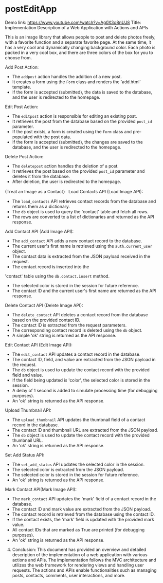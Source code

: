 # postEditApp
Demo link: https://www.youtube.com/watch?v=Ag0X3o8nUJ8
Title: Implementation Description of a Web Application with Actions and APIs

This is an image library that allows people to post and delete photos freely, with a favorite function and a separate favorite page. At the same time, it has a very cool and dynamically changing background color. Each photo is packed in a very cool box, and there are three colors of the box for you to choose from.


 Add Post Action:
- The `addpost` action handles the addition of a new post.
- It creates a form using the `Form` class and renders the 'add.html' template.
- If the form is accepted (submitted), the data is saved to the database, and the user is redirected to the homepage.

Edit Post Action:
- The `editpost` action is responsible for editing an existing post.
- It retrieves the post from the database based on the provided `post_id` parameter.
- If the post exists, a form is created using the `Form` class and pre-populated with the post data.
- If the form is accepted (submitted), the changes are saved to the database, and the user is redirected to the homepage.

Delete Post Action:
- The `deletepost` action handles the deletion of a post.
- It retrieves the post based on the provided `post_id` parameter and deletes it from the database.
- After deletion, the user is redirected to the homepage.

(Treat an Image as a Contact）
Load Contacts API (Load Image API):
- The `load_contacts` API retrieves contact records from the database and returns them as a dictionary.
- The `db` object is used to query the 'contact' table and fetch all rows.
- The rows are converted to a list of dictionaries and returned as the API response.

Add Contact API (Add Image API):
- The `add_contact` API adds a new contact record to the database.
- The current user's first name is retrieved using the `auth.current_user` object.
- The contact data is extracted from the JSON payload received in the request.
- The contact record is inserted into the

 'contact' table using the `db.contact.insert` method.
- The selected color is stored in the session for future reference.
- The contact ID and the current user's first name are returned as the API response.

Delete Contact API (Delete Image API):
- The `delete_contact` API deletes a contact record from the database based on the provided contact ID.
- The contact ID is extracted from the request parameters.
- The corresponding contact record is deleted using the `db` object.
- A simple 'ok' string is returned as the API response.

Edit Contact API (Edit Image API):
- The `edit_contact` API updates a contact record in the database.
- The contact ID, field, and value are extracted from the JSON payload in the request.
- The `db` object is used to update the contact record with the provided field and value.
- If the field being updated is 'color', the selected color is stored in the session.
- A delay of 1 second is added to simulate processing time (for debugging purposes).
- An 'ok' string is returned as the API response.

Upload Thumbnail API:
- The `upload_thumbnail` API updates the thumbnail field of a contact record in the database.
- The contact ID and thumbnail URL are extracted from the JSON payload.
- The `db` object is used to update the contact record with the provided thumbnail URL.
- An 'ok' string is returned as the API response.

Set Add Status API:
- The `set_add_status` API updates the selected color in the session.
- The selected color is extracted from the JSON payload.
- The selected color is stored in the session for future reference.
- An 'ok' string is returned as the API response.


Mark Contact API(Mark Image API):
- The `mark_contact` API updates the 'mark' field of a contact record in the database.
- The contact ID and mark value are extracted from the JSON payload.
- The contact record is retrieved from the database using the contact ID.
- If the contact exists, the 'mark' field is updated with the provided mark value.
- All contact IDs that are marked as True are printed (for debugging purposes).
- An 'ok' string is returned as the API response.

4. Conclusion:
This document has provided an overview and detailed description of the implementation of a web application with various actions and APIs. The implementation follows the MVC architecture and utilizes the web framework for rendering views and handling user requests. The actions and APIs enable functionalities such as managing posts, contacts, comments, user interactions, and more.

